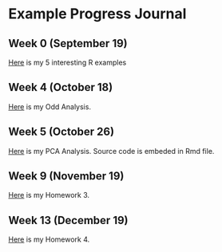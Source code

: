 # Example Progress Journal

## Week 0 (September 19)

[Here](http://htmlpreview.github.io/?https://github.com/BU-IE-582/fall18-emirbug/blob/master/files/example_homework_0.html) is my 5 interesting R examples

## Week 4 (October 18)

[Here](http://htmlpreview.github.io/?https://github.com/BU-IE-582/fall18-emirbug/blob/master/files/Homework_1.html) is my Odd Analysis.

## Week 5 (October 26)

[Here](files/Homework_2.html) is my PCA Analysis. Source code is embeded in Rmd file. 

## Week 9 (November 19)

[Here](files/Homework_3.html) is my Homework 3.

## Week 13 (December 19)

[Here](files/Homework_4.html) is my Homework 4.


        
      
